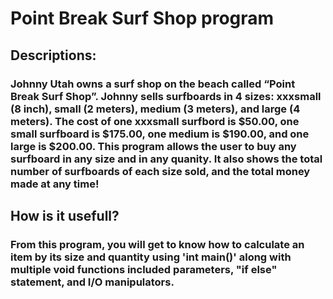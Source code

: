 # Point Break Surf Shop program
## Descriptions:
### Johnny Utah owns a surf shop on the beach called “Point Break Surf Shop”. Johnny sells surfboards in 4 sizes: xxxsmall (8 inch), small (2 meters), medium (3 meters), and large (4 meters). The cost of one xxxsmall surfbord is $50.00, one small surfboard is $175.00, one medium is $190.00, and one large is $200.00. This program allows the user to buy any surfboard in any size and in any quanity. It also shows the total number of surfboards of each size sold, and the total money made at any time! 
## How is it usefull?
### From this program, you will get to know how to calculate an item by its size and quantity using 'int main()' along with multiple void functions included parameters, "if else" statement, and I/O manipulators. 
